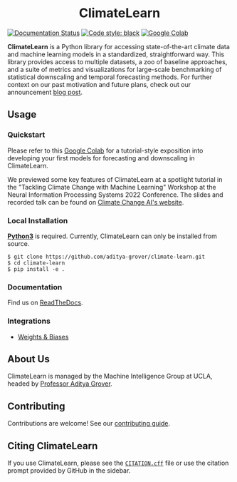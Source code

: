 <h1 align="center">ClimateLearn</h1>

[![Documentation Status](https://readthedocs.org/projects/climatelearn/badge/?version=latest)](https://climatelearn.readthedocs.io/en/latest/?badge=latest)
[![Code style: black](https://img.shields.io/badge/code%20style-black-000000.svg)](https://github.com/psf/black)
[![Google Colab](https://colab.research.google.com/assets/colab-badge.svg)](https://colab.research.google.com/drive/1WiNEK1BHsiGzo_bT9Fcm8lea2H_ghNfa)

**ClimateLearn** is a Python library for accessing state-of-the-art climate data and machine learning models in a standardized, straightforward way. This library provides access to multiple datasets, a zoo of baseline approaches, and a suite of metrics and visualizations for large-scale benchmarking of statistical downscaling and temporal forecasting methods. For further context on our past motivation and future plans, check out our announcement [blog post](https://aditya-grover.github.io/blog/2023/climate-learn/).

## Usage

### Quickstart
Please refer to this [Google Colab](https://colab.research.google.com/drive/1WiNEK1BHsiGzo_bT9Fcm8lea2H_ghNfa) for a tutorial-style exposition into developing your first models for forecasting and downscaling in ClimateLearn.

We previewed some key features of ClimateLearn at a spotlight tutorial in the "Tackling Climate Change with Machine Learning" Workshop at the Neural Information Processing Systems 2022 Conference. The slides and recorded talk can be found on [Climate Change AI's website](https://www.climatechange.ai/papers/neurips2022/114). 

### Local Installation

[**Python3**](https://www.python.org/) is required. Currently, ClimateLearn can only be installed from source.

```
$ git clone https://github.com/aditya-grover/climate-learn.git
$ cd climate-learn
$ pip install -e .
```

### Documentation
Find us on [ReadTheDocs](https://climatelearn.readthedocs.io/).

### Integrations

- [Weights & Biases](https://wandb.ai/site)

## About Us
ClimateLearn is managed by the Machine Intelligence Group at UCLA, headed by [Professor Aditya Grover](https://aditya-grover.github.io).

## Contributing
Contributions are welcome! See our [contributing guide](CONTRIBUTING.md).

## Citing ClimateLearn
If you use ClimateLearn, please see the [`CITATION.cff`](CITATION.cff) file or use the citation prompt provided by GitHub in the sidebar.

